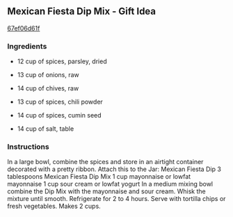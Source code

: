 ## Mexican Fiesta Dip Mix - Gift Idea

[67ef06d61f](http://www.food.com/recipe/mexican-fiesta-dip-mix-gift-idea-72133)

### Ingredients

 - 12 cup of spices, parsley, dried

 - 13 cup of onions, raw

 - 14 cup of chives, raw

 - 13 cup of spices, chili powder

 - 14 cup of spices, cumin seed

 - 14 cup of salt, table

### Instructions

In a large bowl, combine the spices and store in an airtight container decorated with a pretty ribbon. Attach this to the Jar: Mexican Fiesta Dip 3 tablespoons Mexican Fiesta Dip Mix 1 cup mayonnaise or lowfat mayonnaise 1 cup sour cream or lowfat yogurt In a medium mixing bowl combine the Dip Mix with the mayonnaise and sour cream. Whisk the mixture until smooth. Refrigerate for 2 to 4 hours. Serve with tortilla chips or fresh vegetables. Makes 2 cups.